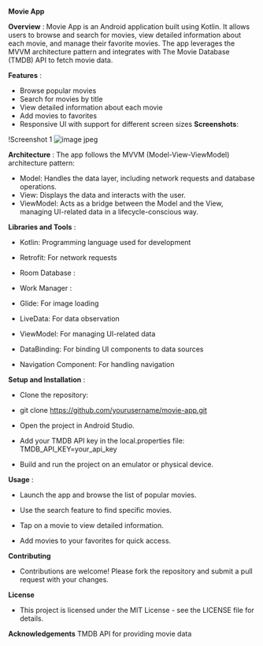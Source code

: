 
**Movie App**

**Overview** : 
Movie App is an Android application built using Kotlin. It allows users to browse and search for movies, view detailed information about each movie, and manage their favorite movies. The app leverages the MVVM architecture pattern and integrates with The Movie Database (TMDB) API to fetch movie data.

**Features** : 
- Browse popular movies
- Search for movies by title
- View detailed information about each movie
- Add movies to favorites
- Responsive UI with support for different screen sizes
**Screenshots**: 

!Screenshot 1 
![image jpeg](https://github.com/user-attachments/assets/73595e65-7a78-4a9f-92e0-d0ece1cf21d4)


**Architecture** : 
The app follows the MVVM (Model-View-ViewModel) architecture pattern:

- Model: Handles the data layer, including network requests and database operations.
- View: Displays the data and interacts with the user.
- ViewModel: Acts as a bridge between the Model and the View, managing UI-related data in a lifecycle-conscious way.
  
**Libraries and Tools** :
- Kotlin: Programming language used for development

- Retrofit: For network requests

- Room Database : 

- Work Manager : 

- Glide: For image loading

- LiveData: For data observation

- ViewModel: For managing UI-related data

- DataBinding: For binding UI components to data sources

- Navigation Component: For handling navigation


**Setup and Installation** : 
- Clone the repository:
- git clone https://github.com/yourusername/movie-app.git

- Open the project in Android Studio.
- Add your TMDB API key in the local.properties file:
 TMDB_API_KEY=your_api_key

- Build and run the project on an emulator or physical device.

 **Usage** : 
- Launch the app and browse the list of popular movies.

- Use the search feature to find specific movies.
- Tap on a movie to view detailed information.
- Add movies to your favorites for quick access.
  
**Contributing**
- Contributions are welcome! Please fork the repository and submit a pull request with your changes.

**License**
- This project is licensed under the MIT License - see the LICENSE file for details.

**Acknowledgements**
TMDB API for providing movie data








  
